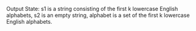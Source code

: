 Output State: s1 is a string consisting of the first k lowercase English alphabets, s2 is an empty string, alphabet is a set of the first k lowercase English alphabets.